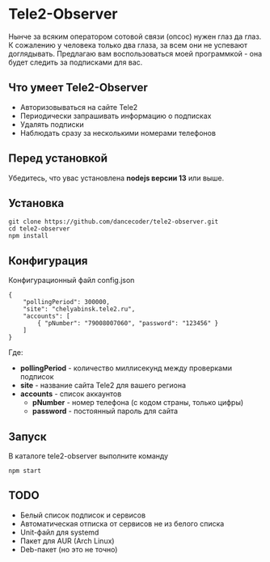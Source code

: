 # Tele2-Observer
Нынче за всяким оператором сотовой связи (опсос) нужен глаз да глаз. К сожалению у человека только два глаза, за всем они не успевают доглядывать. Предлагаю вам воспользоваться моей программкой - она будет следить за подписками для вас.

## Что умеет Tele2-Observer
- Авторизовываться на сайте Tele2 
- Периодически запрашивать информацию о подписках
- Удалять подписки
- Наблюдать сразу за несколькими номерами телефонов

## Перед установкой
Убедитесь, что увас установлена **nodejs версии 13** или выше.

## Установка
```
git clone https://github.com/dancecoder/tele2-observer.git
cd tele2-observer
npm install
```

## Конфигурация
Конфигурационный файл config.json
```
{
	"pollingPeriod": 300000,
	"site": "chelyabinsk.tele2.ru",
	"accounts": [
		{ "pNumber": "79008007060", "password": "123456" }
	]
}
```
Где:
- **pollingPeriod** - количество миллисекунд между проверками подписок
- **site** - название сайта Tele2 для вашего региона
- **accounts** - список аккаунтов 
	- **pNumber** - номер телефона (с кодом страны, только цифры)
	- **password** - постоянный пароль для сайта

## Запуск
В каталоге tele2-observer выполните команду
```
npm start
```

## TODO
- Белый список подписок и сервисов
- Автоматическая отписка от сервисов не из белого списка
- Unit-файл для systemd
- Пакет для AUR (Arch Linux)
- Deb-пакет (но это не точно)
